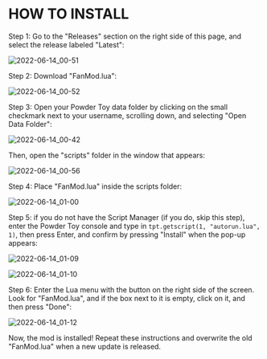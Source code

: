# HOW TO INSTALL

Step 1: Go to the "Releases" section on the right side of this page, and select the release labeled "Latest":

![2022-06-14_00-51](https://user-images.githubusercontent.com/59275598/173496042-b9613314-e90a-4a8d-b9da-8aab34cf2086.png)

Step 2: Download "FanMod.lua":

![2022-06-14_00-52](https://user-images.githubusercontent.com/59275598/173496096-ebf46f65-e753-4704-ae3e-42a082d8f778.png)

Step 3: Open your Powder Toy data folder by clicking on the small checkmark next to your username, scrolling down, and selecting "Open Data Folder":

![2022-06-14_00-42](https://user-images.githubusercontent.com/59275598/173496213-de072aad-eaa1-4b1a-8cc4-89c007d07781.png)

Then, open the "scripts" folder in the window that appears:

![2022-06-14_00-56](https://user-images.githubusercontent.com/59275598/173497079-ce753ac7-bd55-47f7-99d8-d4dc6000821a.png)

Step 4: Place "FanMod.lua" inside the scripts folder:

![2022-06-14_01-00](https://user-images.githubusercontent.com/59275598/173497145-f2d7192a-a97f-4c39-bf8a-1a0589b6cba1.png)

Step 5: if you do not have the Script Manager (if you do, skip this step), enter the Powder Toy console and type in `tpt.getscript(1, "autorun.lua", 1)`, then press Enter, and confirm by pressing "Install" when the pop-up appears:

![2022-06-14_01-09](https://user-images.githubusercontent.com/59275598/173498034-3a84cb06-201e-4c63-a969-cd5825647e39.png)

![2022-06-14_01-10](https://user-images.githubusercontent.com/59275598/173498059-788593d0-b489-4ec3-b323-368236dab7e6.png)

Step 6: Enter the Lua menu with the button on the right side of the screen. Look for "FanMod.lua", and if the box next to it is empty, click on it, and then press "Done":

![2022-06-14_01-12](https://user-images.githubusercontent.com/59275598/173498412-dbdfdb0e-b42d-4327-bad7-41bf2e94a459.png)

Now, the mod is installed! Repeat these instructions and overwrite the old "FanMod.lua" when a new update is released.
